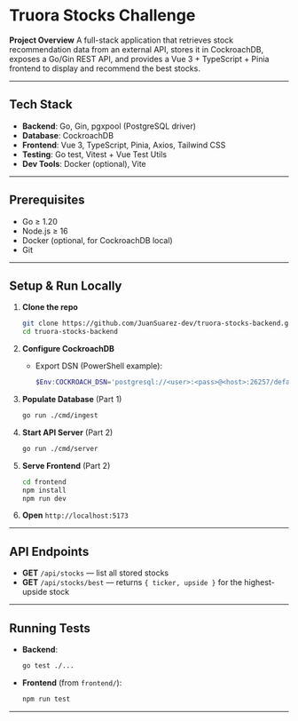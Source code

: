 # Truora Stocks Challenge

**Project Overview**
A full-stack application that retrieves stock recommendation data from an external API, stores it in CockroachDB, exposes a Go/Gin REST API, and provides a Vue 3 + TypeScript + Pinia frontend to display and recommend the best stocks.

---

## Tech Stack

* **Backend**: Go, Gin, pgxpool (PostgreSQL driver)
* **Database**: CockroachDB
* **Frontend**: Vue 3, TypeScript, Pinia, Axios, Tailwind CSS
* **Testing**: Go test, Vitest + Vue Test Utils
* **Dev Tools**: Docker (optional), Vite

---

## Prerequisites

* Go ≥ 1.20
* Node.js ≥ 16
* Docker (optional, for CockroachDB local)
* Git

---

## Setup & Run Locally

1. **Clone the repo**

   ```bash
   git clone https://github.com/JuanSuarez-dev/truora-stocks-backend.git
   cd truora-stocks-backend
   ```

2. **Configure CockroachDB**

   * Export DSN (PowerShell example):

     ```powershell
     $Env:COCKROACH_DSN='postgresql://<user>:<pass>@<host>:26257/defaultdb?sslmode=verify-full&sslrootcert=C:\Users\<you>\AppData\Roaming\postgresql\root.crt'
     ```

3. **Populate Database** (Part 1)

   ```bash
   go run ./cmd/ingest
   ```

4. **Start API Server** (Part 2)

   ```bash
   go run ./cmd/server
   ```

5. **Serve Frontend** (Part 2)

   ```bash
   cd frontend
   npm install
   npm run dev
   ```

6. **Open** `http://localhost:5173`

---

## API Endpoints

* **GET** `/api/stocks` — list all stored stocks
* **GET** `/api/stocks/best` — returns `{ ticker, upside }` for the highest-upside stock

---

## Running Tests

* **Backend**:

  ```bash
  go test ./...
  ```

* **Frontend** (from `frontend/`):

  ```bash
  npm run test
  ```

---

